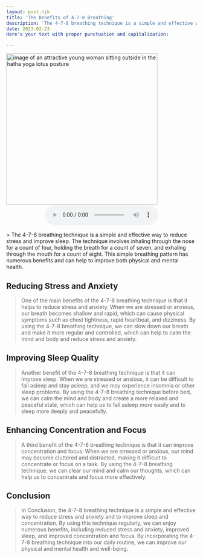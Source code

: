 ```yaml
---
layout: post.njk
title: 'The Benefits of 4-7-8 Breathing'
description: 'The 4-7-8 breathing technique is a simple and effective way to reduce stress and anxiety and to improve sleep and concentration.'
date: 2023-02-23
Here's your text with proper punctuation and capitalization:

---
```

<!--  -->
<img src="{{ '/assets/images/breathing.jpg' | assetUrl }}" alt="image of an attractive young woman sitting outside in the hatha yoga lotus posture" width="400" class="centered">
</br>
<center>
<audio controls>
<source src="{{ '/assets/audio/4-7-8.mp3' | assetUrl }}" type="audio/mpeg">
  Your browser does not support the audio element.
</audio>
</center>
<br>
> The 4-7-8 breathing technique is a simple and effective way to reduce stress and improve sleep. The technique involves inhaling through the nose for a count of four, holding the breath for a count of seven, and exhaling through the mouth for a count of eight. This simple breathing pattern has numerous benefits and can help to improve both physical and mental health.

## Reducing Stress and Anxiety
> One of the main benefits of the 4-7-8 breathing technique is that it helps to reduce stress and anxiety. When we are stressed or anxious, our breath becomes shallow and rapid, which can cause physical symptoms such as chest tightness, rapid heartbeat, and dizziness. By using the 4-7-8 breathing technique, we can slow down our breath and make it more regular and controlled, which can help to calm the mind and body and reduce stress and anxiety.

## Improving Sleep Quality
> Another benefit of the 4-7-8 breathing technique is that it can improve sleep. When we are stressed or anxious, it can be difficult to fall asleep and stay asleep, and we may experience insomnia or other sleep problems. By using the 4-7-8 breathing technique before bed, we can calm the mind and body and create a more relaxed and peaceful state, which can help us to fall asleep more easily and to sleep more deeply and peacefully.

## Enhancing Concentration and Focus
> A third benefit of the 4-7-8 breathing technique is that it can improve concentration and focus. When we are stressed or anxious, our mind may become cluttered and distracted, making it difficult to concentrate or focus on a task. By using the 4-7-8 breathing technique, we can clear our mind and calm our thoughts, which can help us to concentrate and focus more effectively.

## Conclusion
> In Conclusion, the 4-7-8 breathing technique is a simple and effective way to reduce stress and anxiety and to improve sleep and concentration. By using this technique regularly, we can enjoy numerous benefits, including reduced stress and anxiety, improved sleep, and improved concentration and focus. By incorporating the 4-7-8 breathing technique into our daily routine, we can improve our physical and mental health and well-being.